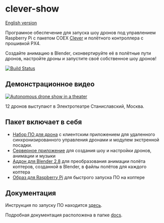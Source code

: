 # clever-show

[English version](README.md)

Програмное обеспечение для запуска шоу дронов под управлением Raspberry Pi с пакетом COEX [Clever](https://github.com/CopterExpress/clever) и полётного контроллера с прошивкой PX4.

Создайте анимацию в Blender, сконвертируйте её в полётные пути дронов, настройте дроны и запустите своё собственное шоу дронов!

[![Build Status](https://travis-ci.org/CopterExpress/clever-show.svg?branch=master)](https://travis-ci.org/CopterExpress/clever-show)

## Демонстрационное видео

[![Autonomous drone show in a theater](http://img.youtube.com/vi/HdHbZFz7nR0/0.jpg)](http://www.youtube.com/watch?v=HdHbZFz7nR0)

12 дронов выступают в Электротеатре Станиславский, Москва.

## Пакет включает в себя

* [Набор ПО для дрона](https://github.com/CopterExpress/clever-show/tree/master/Drone) с клиентским приложением для удаленного синхронизированного управления дронами и модулем экстренной посадки.
* [Серверное приложение](https://github.com/CopterExpress/clever-show/tree/master/Server) для создания шоу и настройки дронов, анимации и музыки
* [Аддон для Blender 2.8](https://github.com/CopterExpress/clever-show/tree/master/blender-addon) для преобразования анимации полёта коптеров, созданной в Blender, в файлы полётов для каждого коптера
* [Образ для Raspberry Pi](https://github.com/CopterExpress/clever-show/releases/latest) для быстрого запуска ПО на коптере

## Документация

Инструкция по запуску ПО находится [здесь](docs/ru/start-tutorial.md).

Подробная документация расположена в папке [docs](https://github.com/CopterExpress/clever-show/tree/master/docs).
